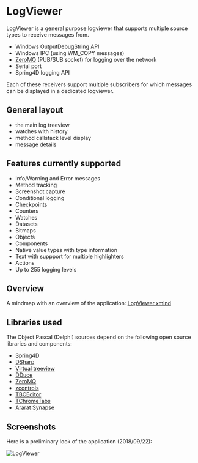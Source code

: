 # LogViewer

LogViewer is a general purpose logviewer that supports multiple source types to receive messages from.

* Windows OutputDebugString API
* Windows IPC (using WM_COPY messages)
* [ZeroMQ](https://github.com/zeromq/libzmq) (PUB/SUB socket) for logging over the network
* Serial port
* Spring4D logging API 

Each of these receivers support multiple subscribers for which messages can be displayed in
a dedicated logviewer.

## General layout
- the main log treeview
- watches with history
- method callstack level display
- message details

## Features currently supported
- Info/Warning and Error messages
- Method tracking
- Screenshot capture
- Conditional logging
- Checkpoints
- Counters
- Watches
- Datasets
- Bitmaps
- Objects
- Components
- Native value types with type information
- Text with suppport for multiple highlighters
- Actions
- Up to 255 logging levels

## Overview
A mindmap with an overview of the application: [LogViewer.xmind](https://github.com/beNative/LogViewer/blob/master/Documents/LogViewer.xmind)

## Libraries used
The Object Pascal (Delphi) sources depend on the following open source libraries and components:
  * [Spring4D](http://bitbucket.org/sglienke/spring4d)
  * [DSharp](http://bitbucket.org/sglienke/dsharp)
  * [Virtual treeview](http://github.com/Virtual-TreeView/Virtual-TreeView)
  * [DDuce](http://github.com/beNative/dduce)
  * [ZeroMQ](http://github.com/beNative/Delphi-ZeroMQ)
  * [zcontrols](http://github.com/beNative/zcontrols)
  * [TBCEditor](https://github.com/beNative/TBCEditor)
  * [TChromeTabs](https://github.com/norgepaul/TChromeTabs)
  * [Ararat Synapse](https://sourceforge.net/projects/synalist/)

## Screenshots
Here is a preliminary look of the application (2018/09/22):

![LogViewer](https://github.com/beNative/LogViewer/blob/master/Wiki/LogViewer_22-09-2018%2013-21-07.png)
